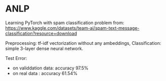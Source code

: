 # ANLP

Learning PyTorch with spam classification problem from:
https://www.kaggle.com/datasets/team-ai/spam-text-message-classification?resource=download

Preprocessing: tf-idf vectorization without any ambeddings,
Classification: simple 3-layer dense neural network.

Test Error:
- on validdation data: accuracy 97.5%
- on real data : accuracy 61.54%
